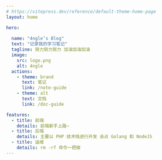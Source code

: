 ```yaml
---
# https://vitepress.dev/reference/default-theme-home-page
layout: home

hero:
  
  name: "4ngle’s Blog"
  text: "记录我的学习笔记"
  tagline: 努力努力努力 加油加油加油
  image:
    src: logo.png
    alt: 4ngle
  actions:
    - theme: brand
      text: 笔记
      link: /note-guide
    - theme: alt
      text: 文档
      link: /doc-guide

features:
  - title: 前端
    details: 前端新手上路~
  - title: 后端
    details: 主要以 PHP 技术栈进行开发 会点 Golang 和 NodeJS
  - title: 运维
    details: rm -rf 命令一把梭
---
```


